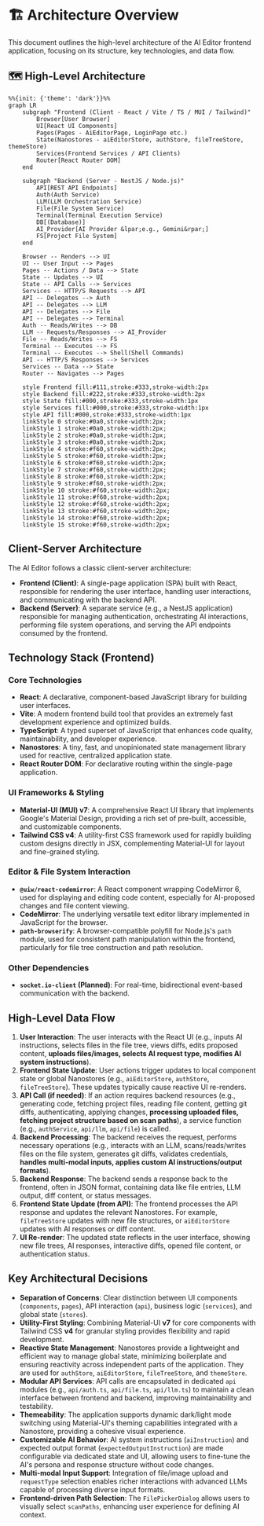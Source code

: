 # 🏗️ Architecture Overview

This document outlines the high-level architecture of the AI Editor frontend application, focusing on its structure, key technologies, and data flow.

## 🗺️ High-Level Architecture

```mermaid
%%{init: {'theme': 'dark'}}%%
graph LR
    subgraph "Frontend (Client - React / Vite / TS / MUI / Tailwind)"
        Browser[User Browser]
        UI[React UI Components]
        Pages(Pages - AiEditorPage, LoginPage etc.)
        State(Nanostores - aiEditorStore, authStore, fileTreeStore, themeStore)
        Services(Frontend Services / API Clients)
        Router[React Router DOM]
    end

    subgraph "Backend (Server - NestJS / Node.js)"
        API[REST API Endpoints]
        Auth(Auth Service)
        LLM(LLM Orchestration Service)
        File(File System Service)
        Terminal(Terminal Execution Service)
        DB[(Database)]
        AI_Provider[AI Provider &lpar;e.g., Gemini&rpar;]
        FS[Project File System]
    end

    Browser -- Renders --> UI
    UI -- User Input --> Pages
    Pages -- Actions / Data --> State
    State -- Updates --> UI
    State -- API Calls --> Services
    Services -- HTTP/S Requests --> API
    API -- Delegates --> Auth
    API -- Delegates --> LLM
    API -- Delegates --> File
    API -- Delegates --> Terminal
    Auth -- Reads/Writes --> DB
    LLM -- Requests/Responses --> AI_Provider
    File -- Reads/Writes --> FS
    Terminal -- Executes --> FS
    Terminal -- Executes --> Shell(Shell Commands)
    API -- HTTP/S Responses --> Services
    Services -- Data --> State
    Router -- Navigates --> Pages

    style Frontend fill:#111,stroke:#333,stroke-width:2px
    style Backend fill:#222,stroke:#333,stroke-width:2px
    style State fill:#000,stroke:#333,stroke-width:1px
    style Services fill:#000,stroke:#333,stroke-width:1px
    style API fill:#000,stroke:#333,stroke-width:1px
    linkStyle 0 stroke:#0a0,stroke-width:2px;
    linkStyle 1 stroke:#0a0,stroke-width:2px;
    linkStyle 2 stroke:#0a0,stroke-width:2px;
    linkStyle 3 stroke:#0a0,stroke-width:2px;
    linkStyle 4 stroke:#f60,stroke-width:2px;
    linkStyle 5 stroke:#f60,stroke-width:2px;
    linkStyle 6 stroke:#f60,stroke-width:2px;
    linkStyle 7 stroke:#f60,stroke-width:2px;
    linkStyle 8 stroke:#f60,stroke-width:2px;
    linkStyle 9 stroke:#f60,stroke-width:2px;
    linkStyle 10 stroke:#f60,stroke-width:2px;
    linkStyle 11 stroke:#f60,stroke-width:2px;
    linkStyle 12 stroke:#f60,stroke-width:2px;
    linkStyle 13 stroke:#f60,stroke-width:2px;
    linkStyle 14 stroke:#f60,stroke-width:2px;
    linkStyle 15 stroke:#f60,stroke-width:2px;
```

## Client-Server Architecture

The AI Editor follows a classic client-server architecture:

- **Frontend (Client)**: A single-page application (SPA) built with React, responsible for rendering the user interface, handling user interactions, and communicating with the backend API.
- **Backend (Server)**: A separate service (e.g., a NestJS application) responsible for managing authentication, orchestrating AI interactions, performing file system operations, and serving the API endpoints consumed by the frontend.

## Technology Stack (Frontend)

### Core Technologies

- **React**: A declarative, component-based JavaScript library for building user interfaces.
- **Vite**: A modern frontend build tool that provides an extremely fast development experience and optimized builds.
- **TypeScript**: A typed superset of JavaScript that enhances code quality, maintainability, and developer experience.
- **Nanostores**: A tiny, fast, and unopinionated state management library used for reactive, centralized application state.
- **React Router DOM**: For declarative routing within the single-page application.

### UI Frameworks & Styling

- **Material-UI (MUI) v7**: A comprehensive React UI library that implements Google's Material Design, providing a rich set of pre-built, accessible, and customizable components.
- **Tailwind CSS v4**: A utility-first CSS framework used for rapidly building custom designs directly in JSX, complementing Material-UI for layout and fine-grained styling.

### Editor & File System Interaction

- **`@uiw/react-codemirror`**: A React component wrapping CodeMirror 6, used for displaying and editing code content, especially for AI-proposed changes and file content viewing.
- **CodeMirror**: The underlying versatile text editor library implemented in JavaScript for the browser.
- **`path-browserify`**: A browser-compatible polyfill for Node.js's `path` module, used for consistent path manipulation within the frontend, particularly for file tree construction and path resolution.

### Other Dependencies

- **`socket.io-client` (Planned)**: For real-time, bidirectional event-based communication with the backend.

## High-Level Data Flow

1.  **User Interaction**: The user interacts with the React UI (e.g., inputs AI instructions, selects files in the file tree, views diffs, edits proposed content, **uploads files/images, selects AI request type, modifies AI system instructions**).
2.  **Frontend State Update**: User actions trigger updates to local component state or global Nanostores (e.g., `aiEditorStore`, `authStore`, `fileTreeStore`). These updates typically cause reactive UI re-renders.
3.  **API Call (if needed)**: If an action requires backend resources (e.g., generating code, fetching project files, reading file content, getting git diffs, authenticating, applying changes, **processing uploaded files, fetching project structure based on scan paths**), a service function (e.g., `authService`, `api/llm`, `api/file`) is called.
4.  **Backend Processing**: The backend receives the request, performs necessary operations (e.g., interacts with an LLM, scans/reads/writes files on the file system, generates git diffs, validates credentials, **handles multi-modal inputs, applies custom AI instructions/output formats**).
5.  **Backend Response**: The backend sends a response back to the frontend, often in JSON format, containing data like file entries, LLM output, diff content, or status messages.
6.  **Frontend State Update (from API)**: The frontend processes the API response and updates the relevant Nanostores. For example, `fileTreeStore` updates with new file structures, or `aiEditorStore` updates with AI responses or diff content.
7.  **UI Re-render**: The updated state reflects in the user interface, showing new file trees, AI responses, interactive diffs, opened file content, or authentication status.

## Key Architectural Decisions

- **Separation of Concerns**: Clear distinction between UI components (`components`, `pages`), API interaction (`api`), business logic (`services`), and global state (`stores`).
- **Utility-First Styling**: Combining Material-UI **v7** for core components with Tailwind CSS **v4** for granular styling provides flexibility and rapid development.
- **Reactive State Management**: Nanostores provide a lightweight and efficient way to manage global state, minimizing boilerplate and ensuring reactivity across independent parts of the application. They are used for `authStore`, `aiEditorStore`, `fileTreeStore`, and `themeStore`.
- **Modular API Services**: API calls are encapsulated in dedicated `api` modules (e.g., `api/auth.ts`, `api/file.ts`, `api/llm.ts`) to maintain a clean interface between frontend and backend, improving maintainability and testability.
- **Themeability**: The application supports dynamic dark/light mode switching using Material-UI's theming capabilities integrated with a Nanostore, providing a cohesive visual experience.
- **Customizable AI Behavior**: AI system instructions (`aiInstruction`) and expected output format (`expectedOutputInstruction`) are made configurable via dedicated state and UI, allowing users to fine-tune the AI's persona and response structure without code changes.
- **Multi-modal Input Support**: Integration of file/image upload and `requestType` selection enables richer interactions with advanced LLMs capable of processing diverse input formats.
- **Frontend-driven Path Selection**: The `FilePickerDialog` allows users to visually select `scanPaths`, enhancing user experience for defining AI context.
